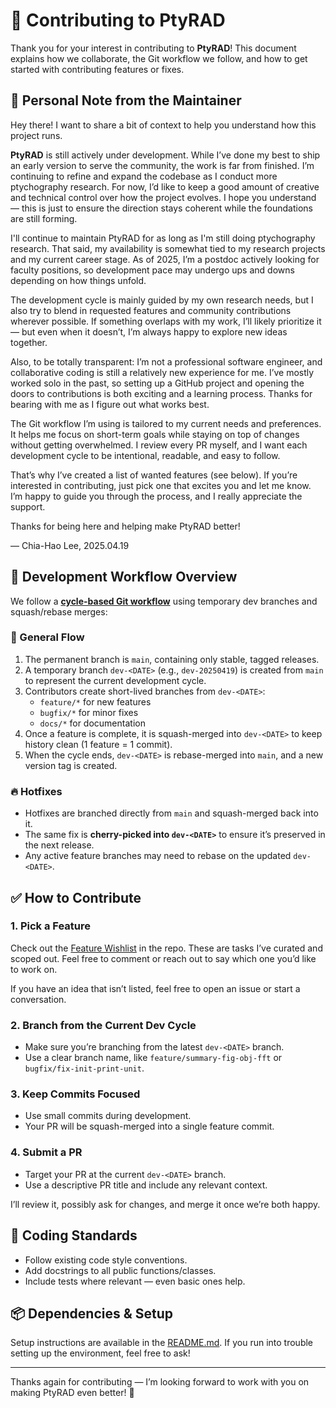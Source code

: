 # 🧩 Contributing to PtyRAD

Thank you for your interest in contributing to **PtyRAD**!
This document explains how we collaborate, the Git workflow we follow, and how to get started with contributing features or fixes.


## 💬 Personal Note from the Maintainer

Hey there! I want to share a bit of context to help you understand how this project runs.

**PtyRAD** is still actively under development. While I’ve done my best to ship an early version to serve the community, the work is far from finished. I’m continuing to refine and expand the codebase as I conduct more ptychography research. For now, I’d like to keep a good amount of creative and technical control over how the project evolves. I hope you understand — this is just to ensure the direction stays coherent while the foundations are still forming.

I'll continue to maintain PtyRAD for as long as I'm still doing ptychography research. That said, my availability is somewhat tied to my research projects and my current career stage. As of 2025, I’m a postdoc actively looking for faculty positions, so development pace may undergo ups and downs depending on how things unfold.

The development cycle is mainly guided by my own research needs, but I also try to blend in requested features and community contributions wherever possible. If something overlaps with my work, I’ll likely prioritize it — but even when it doesn’t, I’m always happy to explore new ideas together.

Also, to be totally transparent: I’m not a professional software engineer, and collaborative coding is still a relatively new experience for me. I’ve mostly worked solo in the past, so setting up a GitHub project and opening the doors to contributions is both exciting and a learning process. Thanks for bearing with me as I figure out what works best.

The Git workflow I’m using is tailored to my current needs and preferences. It helps me focus on short-term goals while staying on top of changes without getting overwhelmed. I review every PR myself, and I want each development cycle to be intentional, readable, and easy to follow.

That’s why I’ve created a list of wanted features (see below). If you’re interested in contributing, just pick one that excites you and let me know. I’m happy to guide you through the process, and I really appreciate the support.

Thanks for being here and helping make PtyRAD better!

— Chia-Hao Lee, 2025.04.19

## 🚦 Development Workflow Overview

We follow a [**cycle-based Git workflow**](./docs/GIT_WORKFLOW.md) using temporary dev branches and squash/rebase merges:

### 🔁 General Flow
1. The permanent branch is `main`, containing only stable, tagged releases.
2. A temporary branch `dev-<DATE>` (e.g., `dev-20250419`) is created from `main` to represent the current development cycle.
3. Contributors create short-lived branches from `dev-<DATE>`:
   - `feature/*` for new features
   - `bugfix/*` for minor fixes
   - `docs/*` for documentation
4. Once a feature is complete, it is squash-merged into `dev-<DATE>` to keep history clean (1 feature = 1 commit).
5. When the cycle ends, `dev-<DATE>` is rebase-merged into `main`, and a new version tag is created.

### 🔥 Hotfixes
- Hotfixes are branched directly from `main` and squash-merged back into it.
- The same fix is **cherry-picked into `dev-<DATE>`** to ensure it’s preserved in the next release.
- Any active feature branches may need to rebase on the updated `dev-<DATE>`.

## ✅ How to Contribute

### 1. Pick a Feature
Check out the [Feature Wishlist](./docs/WISHLIST.md) in the repo. These are tasks I’ve curated and scoped out. Feel free to comment or reach out to say which one you’d like to work on.

If you have an idea that isn’t listed, feel free to open an issue or start a conversation.

### 2. Branch from the Current Dev Cycle
- Make sure you’re branching from the latest `dev-<DATE>` branch.
- Use a clear branch name, like `feature/summary-fig-obj-fft` or `bugfix/fix-init-print-unit`.

### 3. Keep Commits Focused
- Use small commits during development.
- Your PR will be squash-merged into a single feature commit.

### 4. Submit a PR
- Target your PR at the current `dev-<DATE>` branch.
- Use a descriptive PR title and include any relevant context.

I’ll review it, possibly ask for changes, and merge it once we’re both happy.

## 🧼 Coding Standards

- Follow existing code style conventions.
- Add docstrings to all public functions/classes.
- Include tests where relevant — even basic ones help.

## 📦 Dependencies & Setup

Setup instructions are available in the [README.md](./README.md). If you run into trouble setting up the environment, feel free to ask!

---

Thanks again for contributing — I’m looking forward to work with you on making PtyRAD even better! 🚀